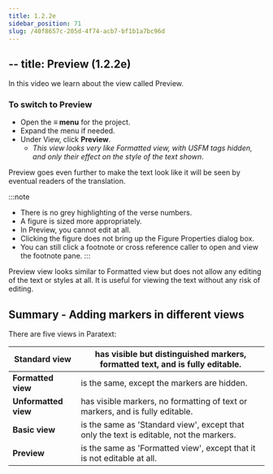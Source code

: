 ```yaml
---
title: 1.2.2e
sidebar_position: 71
slug: /40f8657c-205d-4f74-acb7-bf1b1a7bc96d
---
```




## -- title: Preview (1.2.2e)


In this video we learn about the view called Preview.


### To switch to Preview

- Open the **≡ menu** for the project.
- Expand the menu if needed.
- Under View, click **Preview**.
	- _This view looks very like Formatted view, with USFM tags hidden, and only their effect on the style of the text shown_.

Preview goes even further to make the text look like it will be seen by eventual readers of the translation.


:::note

- There is no grey highlighting of the verse numbers.
- A figure is sized more appropriately.
- In Preview, you cannot edit at all.
- Clicking the figure does not bring up the Figure Properties dialog box.
- You can still click a footnote or cross reference caller to open and view the footnote pane. :::

Preview view looks similar to Formatted view but does not allow any editing of the text or styles at all. It is useful for viewing the text without any risk of editing.


## Summary - Adding markers in different views


There are five views in Paratext:


| **Standard view**    | has visible but distinguished markers, formatted text, and is fully editable.           |
| -------------------- | --------------------------------------------------------------------------------------- |
| **Formatted view**   | is the same, except the markers are hidden.                                             |
| **Unformatted view** | has visible markers, no formatting of text or markers, and is fully editable.           |
| **Basic view**       | is the same as 'Standard view', except that only the text is editable, not the markers. |
| **Preview**          | is the same as 'Formatted view', except that it is not editable at all.                 |


